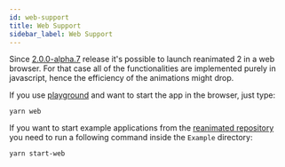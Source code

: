 ```yaml
---
id: web-support
title: Web Support
sidebar_label: Web Support
---
```


Since
[2.0.0-alpha.7](https://github.com/software-mansion/react-native-reanimated/releases/tag/2.0.0-alpha.7)
release it's possible to launch reanimated 2 in a web browser. For that case all of the functionalities are implemented purely in javascript, hence the efficiency of the animations might drop.

If you use
[playground](https://github.com/software-mansion-labs/reanimated-2-playground)
and want to start the app in the browser, just type:
```
yarn web
```

If you want to start example applications from the 
[reanimated repository](https://github.com/software-mansion/react-native-reanimated)
you need to run a following command inside the `Example` directory:
```
yarn start-web
```
